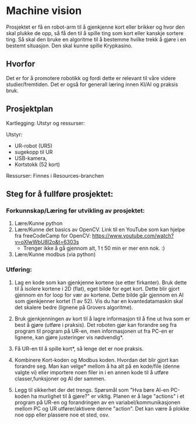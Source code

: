 # Machine vision
Prosjektet er få en robot-arm til å gjenkjenne kort eller brikker og hvor den skal plukke de opp, så få den til å spille ting som kort eller kanskje sortere ting. Så skal den bruke en algoritme til å bestemme hvilke trekk å gjøre i en bestemt situasjon. Den skal kunne spille Krypkasino.

## Hvorfor
Det er for å promotere robotikk og fordi dette er relevant til våre videre studier/fremtiden.
Det er også for generall læring innen KI/AI og praksis bruk.

## Prosjektplan
Kartlegging:
Utstyr og ressurser:

Utstyr: 
 - UR-robot (UR5)
 - sugekopp til UR
 -  USB-kamera,
 -  Kortstokk (52 kort)

Ressurser:
	Finnes i Resources-branchen
  
## Steg for å fullføre prosjektet:

### Forkunnskap/Læring før utvikling av prosjektet:
1. Lære/Kunne python
2. Lære/Kunne det basics av OpenCV.
   	Link til en YouTube som kan hjelpe fra freeCodeCamp for OpenCV: 
        	https://www.youtube.com/watch?v=oXlwWbU8l2o&t=6303s
   	- Trenger ikke å gå gjennom alt, 1 t 50 min er mer enn nok. :)
3. Lære/Kunne modbus (via python)

### Utføring:

1. Lag en kode som kan gjenkjenne kortene (se etter firkanter).
   Bruk dette til å isolere kortene i 2D (flat), eget bilde for eget kort.
   Dette blir gjort gjennom en for loop for vær av kortene.
   Dette bilde går gjennom en AI som gjenkjenner kortet (1 av 52).
   	Vis du har en kvantedatamaskin skal det skalere bedre (lignene på Grovers algoritme).
   
2. Bruk gjenkjenningen av kort til å lagre informasjon til å fine ut hva som er best å gjøre (utføre i praksis).
   	Det roboten gjør kan forandre seg fra program til program på UR-en,
   	men informasjonen ut fra PC-en er lignene, kan gjøre justeringer vis nødvendig*.

4. Få UR-en til å spille kort*, så lenge det er noe praksis.
5. Kombinere Kort-koden og Modbus koden.
   	Hvordan det blir gjort kan forandre seg.
   	Man kan velge* mellom å ha alt på en kode/file (denne valgte vi)
   	eller importere noen filer in i en annen kode til å utføre classer,funksjoner og AI der sammen.
7. Legg til sikkerhet der det trengs.
   	Spørsmål som "Hva børe AI-en PC-koden ha murlighet til å gjøre?" er viktig.
   	Planen er å lage "actions" i et program på UR-en og forandringen av en variabel/kommunikasjonen
   	mellom PC og UR utfører/aktivere denne "action". Det kan være å plokke noe opp eller plassere noe et sted, osv.









